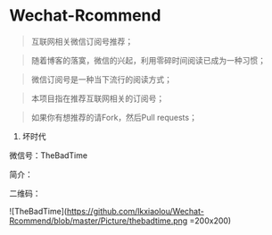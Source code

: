 # Wechat-Rcommend
>互联网相关微信订阅号推荐；

>随着博客的落寞，微信的兴起，利用零碎时间阅读已成为一种习惯；

>微信订阅号是一种当下流行的阅读方式；

>本项目指在推荐互联网相关的订阅号；

>如果你有想推荐的请Fork，然后Pull requests；

1. 坏时代

微信号：TheBadTime

简介：

二维码：

![TheBadTime](https://github.com/lkxiaolou/Wechat-Rcommend/blob/master/Picture/thebadtime.png =200x200)



